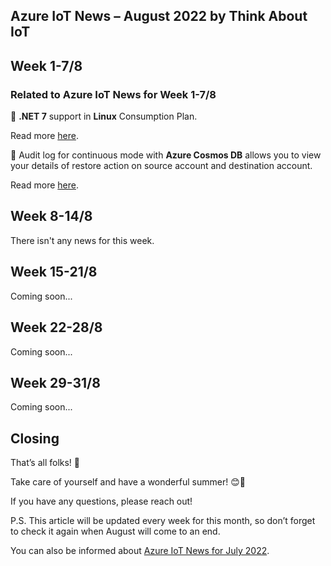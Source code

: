 ## Azure IoT News – August 2022 by Think About IoT

## Week 1-7/8
### Related to Azure IoT News for Week 1-7/8

🔸 **.NET 7** support in **Linux** Consumption Plan.

Read more [here](https://azure.microsoft.com/en-gb/updates/public-preview-net-7-support-in-linux-consumption-plan/).

🔸 Audit log for continuous mode with **Azure Cosmos DB** allows you to view your details of restore action on source account and destination account.

Read more [here](https://azure.microsoft.com/en-gb/updates/generally-available-audit-log-for-continuous-mode-with-azure-cosmos-db/).

## Week 8-14/8
There isn't any news for this week.

## Week 15-21/8
Coming soon...

## Week 22-28/8
Coming soon...

## Week 29-31/8
Coming soon...

## Closing
That’s all folks! 👋

Take care of yourself and have a wonderful summer! 😊🐬

If you have any questions, please reach out!

P.S. This article will be updated every week for this month, so don’t forget to check it again when August will come to an end.

You can also be informed about [Azure IoT News for July 2022](https://www.thinkaboutiot.com/index.php/2022/07/19/azure-iot-news-july-2022-by-think-about-iot/).